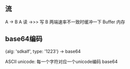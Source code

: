 ## 流
  A -> B
  A 读 ->>> 写 B
  两端速率不一致时缓冲一下
  Buffer 内存

## base64编码
  {alg: 'sdkalf', type: '1223'} -> base64

  ASCII
  unicode: 每一个字符对应一个unicode编码
  base64